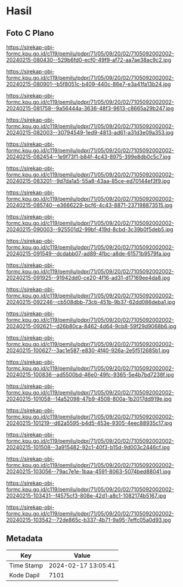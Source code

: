 # Hasil

## Foto C Plano

https://sirekap-obj-formc.kpu.go.id/c119/pemilu/pdpr/71/05/09/20/02/7105092002002-20240215-080430--529b6fd0-ecf0-49f9-af72-aa7ae38ac9c2.jpg

https://sirekap-obj-formc.kpu.go.id/c119/pemilu/pdpr/71/05/09/20/02/7105092002002-20240215-080901--b5f8051c-b409-440c-86e7-e3a41fa13b24.jpg

https://sirekap-obj-formc.kpu.go.id/c119/pemilu/pdpr/71/05/09/20/02/7105092002002-20240215-081758--9a56444a-3636-48f3-9613-c8665a29b247.jpg

https://sirekap-obj-formc.kpu.go.id/c119/pemilu/pdpr/71/05/09/20/02/7105092002002-20240215-082003--30794549-1ed9-4813-ad61-a31d3e09a353.jpg

https://sirekap-obj-formc.kpu.go.id/c119/pemilu/pdpr/71/05/09/20/02/7105092002002-20240215-082454--1e9f73f1-b84f-4c43-8975-399e8db0c5c7.jpg

https://sirekap-obj-formc.kpu.go.id/c119/pemilu/pdpr/71/05/09/20/02/7105092002002-20240215-083201--9d7da1a5-55a8-43aa-85ce-ed70144ef3f9.jpg

https://sirekap-obj-formc.kpu.go.id/c119/pemilu/pdpr/71/05/09/20/02/7105092002002-20240215-085740--e3666229-bcf6-4c43-8871-237198873515.jpg

https://sirekap-obj-formc.kpu.go.id/c119/pemilu/pdpr/71/05/09/20/02/7105092002002-20240215-090003--925501d2-99bf-419d-8cbd-3c39b0f5deb5.jpg

https://sirekap-obj-formc.kpu.go.id/c119/pemilu/pdpr/71/05/09/20/02/7105092002002-20240215-091549--dcdabb07-ad89-4fbc-a8de-61571b9579fa.jpg

https://sirekap-obj-formc.kpu.go.id/c119/pemilu/pdpr/71/05/09/20/02/7105092002002-20240215-091925--91942dd0-ce20-4f16-ad31-d17169ee4da8.jpg

https://sirekap-obj-formc.kpu.go.id/c119/pemilu/pdpr/71/05/09/20/02/7105092002002-20240215-092246--cb508dbb-73cb-451b-9b37-62dd086deba1.jpg

https://sirekap-obj-formc.kpu.go.id/c119/pemilu/pdpr/71/05/09/20/02/7105092002002-20240215-092621--d26b80ca-8462-4d64-9cb8-59f29d9068b6.jpg

https://sirekap-obj-formc.kpu.go.id/c119/pemilu/pdpr/71/05/09/20/02/7105092002002-20240215-100627--3ac1e587-e830-4f40-926a-2e5f512685b1.jpg

https://sirekap-obj-formc.kpu.go.id/c119/pemilu/pdpr/71/05/09/20/02/7105092002002-20240215-100836--ad5500bd-46e0-49fc-9365-5e4b7bd7238f.jpg

https://sirekap-obj-formc.kpu.go.id/c119/pemilu/pdpr/71/05/09/20/02/7105092002002-20240215-101058--14a52098-47b9-4508-800a-1b2017dd919e.jpg

https://sirekap-obj-formc.kpu.go.id/c119/pemilu/pdpr/71/05/09/20/02/7105092002002-20240215-101219--d62a5595-b4d5-453e-9305-4eec88935c17.jpg

https://sirekap-obj-formc.kpu.go.id/c119/pemilu/pdpr/71/05/09/20/02/7105092002002-20240215-101508--3a915482-92c1-40f3-b15d-9d003c2446cf.jpg

https://sirekap-obj-formc.kpu.go.id/c119/pemilu/pdpr/71/05/09/20/02/7105092002002-20240215-103056--79ac7e1e-1baa-4591-8063-5074bed88041.jpg

https://sirekap-obj-formc.kpu.go.id/c119/pemilu/pdpr/71/05/09/20/02/7105092002002-20240215-103431--f4575cf3-808e-42d1-a8c1-1082174b5167.jpg

https://sirekap-obj-formc.kpu.go.id/c119/pemilu/pdpr/71/05/09/20/02/7105092002002-20240215-103542--72de865c-b337-4b71-9a95-7effc05a0d93.jpg


## Metadata

| Key        | Value               |
| ---------- | ------------------- |
| Time Stamp | 2024-02-17 13:05:41 |
| Kode Dapil | 7101                |



